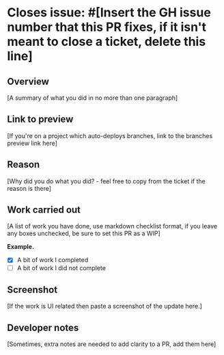 # Closes issue: #[Insert the GH issue number that this PR fixes, if it isn't meant to close a ticket, delete this line]

## Overview

[A summary of what you did in no more than one paragraph]

## Link to preview

[If you're on a project which auto-deploys branches, link to the branches preview link here]

## Reason

[Why did you do what you did? - feel free to copy from the ticket if the reason is there]

## Work carried out

[A list of work you have done, use markdown checklist format, if you leave any boxes unchecked, be sure to set this PR as a WIP]

**Example.**

- [x] A bit of work I completed
- [ ] A bit of work I did not complete

## Screenshot

[If the work is UI related then paste a screenshot of the update here.]

## Developer notes

[Sometimes, extra notes are needed to add clarity to a PR, add them here]
